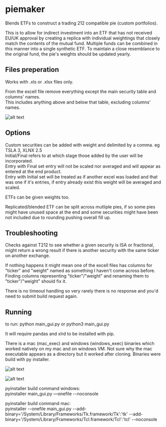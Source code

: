 # piemaker

Blends ETFs to construct a trading 212 compatible pie (custom portfolios).

This is to allow for indirect investment into an ETF that has not received EU/UK approval by creating a replica with individual weightings that closely match the contents of the mutual fund. Multiple funds can be combined in this manner into a single synthetic ETF. To maintain a close resemblance to the original fund, the pie's weights should be updated yearly.

## Files preperation

Works with .xls or .xlsx files only.

From the excell file remove everything except the main security table and columns' names.  
This includes anything above and below that table, excluding columns' names.

![alt text](https://i.imgur.com/Dvc8ujY.png)

## Options

Custom securities can be added with weight and delimited by a comma. eg TSLA 3, XLNX 2.5  
Initial/Final refers to at which stage those added by the user will be incorporated.   
Entry with Final set entry will not be scaled nor averaged and will appear as entered at the end product.   
Entry with Initial set will be treated as if another excel was loaded and that was one if it's entries, if entry already exist this weight will be averaged and scaled.

ETFs can be given weights too.

Replicated/blended ETF can be split across mutliple pies, if so some pies might have unused space at the end and some securities might have been not included due to rounding pushing overall fill up.

## Troubleshooting
Checks against T212 to see whether a given security is ISA or fractional, might return a wrong result if there is another security with the same ticker on another exchange.

If nothing happens it might mean one of the excell files has columns for "ticker" and "weight" named as something I haven't come across before.
Finding columns representing "ticker"/"weight" and renaming them to "ticker"/"weight" should fix it.

There is no timeout handling so very rarely there is no response and you'd need to submit build request again.

## Running 

to run: python main_gui.py or python3 main_gui.py

It will require pandas and xlrd to be installed with pip.

There is a mac (mac_exec) and windows (windows_exec) binaries which worked natively on my mac and on windows VM. 
Not sure why the mac executable appears as a directory but it worked after cloning. Binaries were build with py installer.

![alt text](https://i.imgur.com/UPVONqr.png)

![alt text](https://i.imgur.com/fslFst7.png)


pyinstaller build command windows:   
pyinstaller main_gui.py —onefile  --noconsole  

pyinstaller build command mac:   
pyinstaller --onefile main_gui.py  --add-binary='/System/Library/Frameworks/Tk.framework/Tk':'tk' --add-binary='/System/Library/Frameworks/Tcl.framework/Tcl':'tcl' --noconsole  







